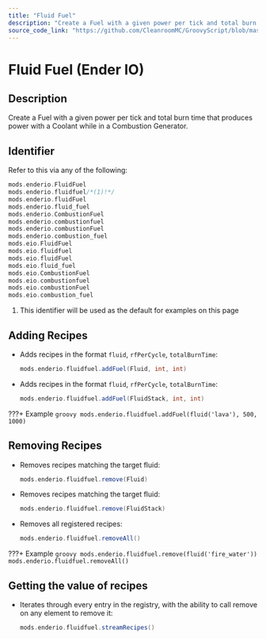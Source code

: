 ```yaml
---
title: "Fluid Fuel"
description: "Create a Fuel with a given power per tick and total burn time that produces power with a Coolant while in a Combustion Generator."
source_code_link: "https://github.com/CleanroomMC/GroovyScript/blob/master/src/main/java/com/cleanroommc/groovyscript/compat/mods/enderio/FluidFuel.java"
---
```


# Fluid Fuel (Ender IO)

## Description

Create a Fuel with a given power per tick and total burn time that produces power with a Coolant while in a Combustion Generator.

## Identifier

Refer to this via any of the following:

```groovy hl_lines="2"
mods.enderio.FluidFuel
mods.enderio.fluidfuel/*(1)!*/
mods.enderio.fluidFuel
mods.enderio.fluid_fuel
mods.enderio.CombustionFuel
mods.enderio.combustionfuel
mods.enderio.combustionFuel
mods.enderio.combustion_fuel
mods.eio.FluidFuel
mods.eio.fluidfuel
mods.eio.fluidFuel
mods.eio.fluid_fuel
mods.eio.CombustionFuel
mods.eio.combustionfuel
mods.eio.combustionFuel
mods.eio.combustion_fuel
```

1. This identifier will be used as the default for examples on this page

## Adding Recipes

- Adds recipes in the format `fluid`, `rfPerCycle`, `totalBurnTime`:

    ```groovy
    mods.enderio.fluidfuel.addFuel(Fluid, int, int)
    ```

- Adds recipes in the format `fluid`, `rfPerCycle`, `totalBurnTime`:

    ```groovy
    mods.enderio.fluidfuel.addFuel(FluidStack, int, int)
    ```

???+ Example
    ```groovy
    mods.enderio.fluidfuel.addFuel(fluid('lava'), 500, 1000)
    ```

## Removing Recipes

- Removes recipes matching the target fluid:

    ```groovy
    mods.enderio.fluidfuel.remove(Fluid)
    ```

- Removes recipes matching the target fluid:

    ```groovy
    mods.enderio.fluidfuel.remove(FluidStack)
    ```

- Removes all registered recipes:

    ```groovy
    mods.enderio.fluidfuel.removeAll()
    ```

???+ Example
    ```groovy
    mods.enderio.fluidfuel.remove(fluid('fire_water'))
    mods.enderio.fluidfuel.removeAll()
    ```

## Getting the value of recipes

- Iterates through every entry in the registry, with the ability to call remove on any element to remove it:

    ```groovy
    mods.enderio.fluidfuel.streamRecipes()
    ```
